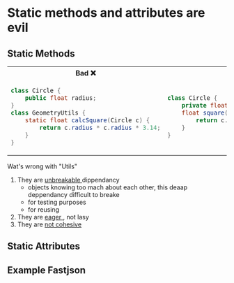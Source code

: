 # Static methods and attributes are evil

## Static Methods

<table><tr>
    <th> Bad ❌</th>
    <th> Good ✅</th>
</tr>
<tr>
<td>

```java
class Circle {
    public float radius;
}
class GeometryUtils {
    static float calcSquare(Circle c) {
        return c.radius * c.radius * 3.14;
    }
}
```

</td><td>

```java
class Circle {
    private float radius;   // State
    float square() {        // Bihavior
        return c.radius * c.radius * 3.14;
    }
}


```

</td></tr></table>

Wat's wrong with "Utils"

1. They are <u> unbreakable </u> dippendancy
    - objects knowing too mach about each other, this deaap deppendancy difficult to breake
    - for testing purposes
    - for reusing
2. They are <u> eager </u>, not lasy
3. They are <u> not cohesive </u>

## Static Attributes

## Example Fastjson

